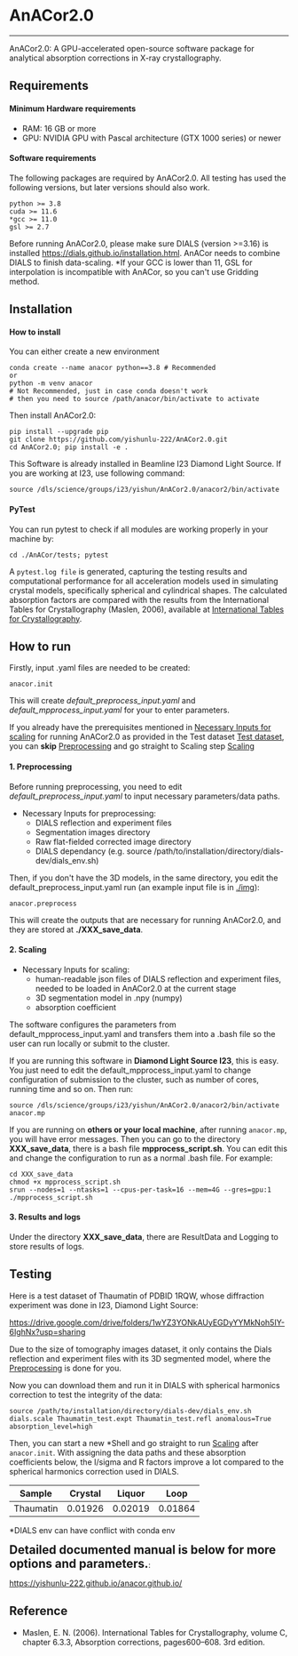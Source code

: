 # AnACor2.0
***
AnACor2.0: A GPU-accelerated open-source software package for analytical absorption corrections in X-ray crystallography.



## Requirements

#### Minimum Hardware requirements

- RAM: 16 GB or more
- GPU: NVIDIA GPU with Pascal architecture (GTX 1000 series) or newer

#### Software requirements
The following packages are required by AnACor2.0. All testing has used the following versions, but later versions should also work.

	python >= 3.8
	cuda >= 11.6
	*gcc >= 11.0
  	gsl >= 2.7
  
Before running AnACor2.0, please make sure DIALS (version >=3.16) is installed https://dials.github.io/installation.html. AnACor needs to combine DIALS to finish data-scaling.
*If your GCC is lower than 11, GSL for interpolation is incompatible with AnACor, so you can't use Gridding method.

## Installation

#### How to install

You can either create a new environment 
```
conda create --name anacor python==3.8 # Recommended
or
python -m venv anacor
# Not Recommended, just in case conda doesn't work
# then you need to source /path/anacor/bin/activate to activate
```
Then install AnACor2.0:
```
pip install --upgrade pip
git clone https://github.com/yishunlu-222/AnACor2.0.git
cd AnACor2.0; pip install -e .
```
This Software is already installed in Beamline I23 Diamond Light Source. If you are working at I23, use following command:

```
source /dls/science/groups/i23/yishun/AnACor2.0/anacor2/bin/activate
``` 

#### PyTest
You can run pytest to check if all modules are working properly in your machine by:
```
cd ./AnACor/tests; pytest
```
A `pytest.log file` is generated, capturing the testing results and computational performance for all acceleration models used in simulating crystal models, specifically spherical and cylindrical shapes. The calculated absorption factors are compared with the results from the International Tables for Crystallography (Maslen, 2006), available at [International Tables for Crystallography](https://it.iucr.org/Cb/ch6o3v0001/sec6o3o1/).


## How to run
Firstly, input .yaml files are needed to be created:
```
anacor.init
```
This will create *default_preprocess_input.yaml* and *default_mpprocess_input.yaml* for your to enter parameters.

If you already have the prerequisites mentioned in  [Necessary Inputs for scaling](#2-scaling) for running AnACor2.0 as provided in the Test dataset [Test dataset](#testing), you can **skip** [Preprocessing](#1-preprocessing) and go straight to Scaling step [Scaling](#2-scaling)

#### 1. Preprocessing

Before running preprocessing, you need to edit *default_preprocess_input.yaml* to input necessary parameters/data paths.

- Necessary Inputs for preprocessing:
  - DIALS reflection and experiment files
  - Segmentation images directory 
  - Raw flat-fielded corrected image directory
  - DIALS dependancy (e.g. source /path/to/installation/directory/dials-dev/dials_env.sh) 

  
Then, if you don't have the 3D models, in the same directory, you edit the default_preprocess_input.yaml run (an example input file is in [./img](https://github.com/yishunlu-222/AnACor2.0/tree/main/img)):
```
anacor.preprocess 
```
This will create the outputs that are necessary for running AnACor2.0, and they are stored at **./XXX_save_data**.

#### 2. Scaling
- Necessary Inputs for scaling:
  - human-readable json files of DIALS reflection and experiment files, needed to be loaded in AnACor2.0 at the current stage
  - 3D segmentation model in .npy (numpy)
  - absorption coefficient 
  
The software configures the parameters from default_mpprocess_input.yaml and transfers them into a .bash file so the user can run locally or submit to the cluster.

If you are running this software in **Diamond Light Source I23**, this is easy. You just need to edit the default_mpprocess_input.yaml to change configuration of submission to the cluster, such as number of cores, running time and so on. Then run:
```
source /dls/science/groups/i23/yishun/AnACor2.0/anacor2/bin/activate
anacor.mp
```

If you are running on **others or your local machine**, after running ```anacor.mp```, you will have error messages. Then you can go to the directory **XXX_save_data**, there is a bash file **mpprocess_script.sh**. You can edit this and change the configuration to run as a normal .bash file. For example:


```
cd XXX_save_data
chmod +x mpprocess_script.sh
srun --nodes=1 --ntasks=1 --cpus-per-task=16 --mem=4G --gres=gpu:1 ./mpprocess_script.sh
```



#### 3. Results and logs

Under the directory **XXX_save_data**, there are ResultData and Logging to store results of logs. 

## Testing

Here is a test dataset of Thaumatin of PDBID 1RQW, whose diffraction experiment was done in I23, Diamond Light Source:

https://drive.google.com/drive/folders/1wYZ3YONkAUyEGDyYYMkNoh5IY-6IghNx?usp=sharing

Due to the size of tomography images dataset, it only contains the Dials reflection and experiment files with its 3D segmented model, where the [Preprocessing](#1-preprocessing) is done for you.

Now you can download them and run it in DIALS with spherical harmonics correction to test the integrity of the data:

```
source /path/to/installation/directory/dials-dev/dials_env.sh
dials.scale Thaumatin_test.expt Thaumatin_test.refl anomalous=True absorption_level=high
```

Then, you can start a new *Shell and go straight to run [Scaling](#2-scaling) after `anacor.init`. With assigning the data paths and these absorption coefficients below, the I/sigma and R factors improve a lot compared to the spherical harmonics correction used in DIALS.

| Sample    | Crystal | Liquor  | Loop    |
|-----------|---------|---------|---------|
| Thaumatin | 0.01926 | 0.02019 | 0.01864 |

*DIALS env can have conflict with conda env

**<span style="font-size:1.5em;">Detailed documented manual is below for more options and parameters.</span>**:

https://yishunlu-222.github.io/anacor.github.io/

## Reference

- Maslen, E. N. (2006). International Tables for Crystallography, volume C, chapter 6.3.3, Absorption corrections, pages600–608. 3rd edition.

